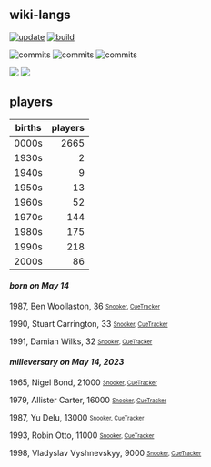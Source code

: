 ## wiki-langs
[![update](https://github.com/dreamerminsk/wiki-langs/actions/workflows/update-tables.yml/badge.svg)](https://github.com/dreamerminsk/wiki-langs/actions/workflows/update-tables.yml)
[![build](https://github.com/dreamerminsk/wiki-langs/actions/workflows/build.yml/badge.svg)](https://github.com/dreamerminsk/wiki-langs/actions/workflows/build.yml)

![commits](https://img.shields.io/github/commit-activity/y/dreamerminsk/wiki-langs)
![commits](https://img.shields.io/github/commit-activity/m/dreamerminsk/wiki-langs)
![commits](https://img.shields.io/github/commit-activity/w/dreamerminsk/wiki-langs)

![](https://img.shields.io/github/languages/code-size/dreamerminsk/wiki-langs)
![](https://img.shields.io/github/repo-size/dreamerminsk/wiki-langs)

## players
| births | players |
| :----: | ------: |
| 0000s | 2665 |
| 1930s | 2 |
| 1940s | 9 |
| 1950s | 13 |
| 1960s | 52 |
| 1970s | 144 |
| 1980s | 175 |
| 1990s | 218 |
| 2000s | 86 |

#### ***born on May 14***
1987, Ben Woollaston, 36 <sub><sup>[Snooker](http://www.snooker.org/res/index.asp?player=19), [CueTracker](http://cuetracker.net/Players/ben-woollaston/)</sup></sub>

1990, Stuart Carrington, 33 <sub><sup>[Snooker](http://www.snooker.org/res/index.asp?player=128), [CueTracker](http://cuetracker.net/Players/stuart-carrington/)</sup></sub>

1991, Damian Wilks, 32 <sub><sup>[Snooker](http://www.snooker.org/res/index.asp?player=142), [CueTracker](http://cuetracker.net/Players/damian-wilks/)</sup></sub>


#### ***milleversary on May 14, 2023***
1965, Nigel Bond, 21000 <sub><sup>[Snooker](http://www.snooker.org/res/index.asp?player=14), [CueTracker](http://cuetracker.net/Players/nigel-bond/)</sup></sub>

1979, Allister Carter, 16000 <sub><sup>[Snooker](http://www.snooker.org/res/index.asp?player=158), [CueTracker](http://cuetracker.net/Players/ali-carter/)</sup></sub>

1987, Yu Delu, 13000 <sub><sup>[Snooker](http://www.snooker.org/res/index.asp?player=184), [CueTracker](http://cuetracker.net/Players/yu-delu/)</sup></sub>

1993, Robin Otto, 11000 <sub><sup>[Snooker](http://www.snooker.org/res/index.asp?player=1752), [CueTracker](http://cuetracker.net/Players/robin-otto/)</sup></sub>

1998, Vladyslav Vyshnevskyy, 9000 <sub><sup>[Snooker](http://www.snooker.org/res/index.asp?player=673), [CueTracker](http://cuetracker.net/Players/vladyslav-vyshnevskyy/)</sup></sub>



